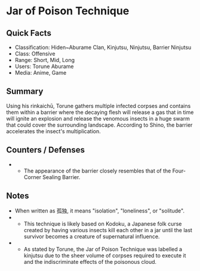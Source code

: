 # Jar of Poison Technique

## Quick Facts
- Classification: Hiden~Aburame Clan, Kinjutsu, Ninjutsu, Barrier Ninjutsu
- Class: Offensive
- Range: Short, Mid, Long
- Users: Torune Aburame
- Media: Anime, Game

## Summary
Using his rinkaichū, Torune gathers multiple infected corpses and contains them within a barrier where the decaying flesh will release a gas that in time will ignite an explosion and release the venomous insects in a huge swarm that could cover the surrounding landscape. According to Shino, the barrier accelerates the insect's multiplication.

## Counters / Defenses
- * The appearance of the barrier closely resembles that of the Four-Corner Sealing Barrier.

## Notes
- When written as 孤独, it means "isolation", "loneliness", or "solitude".
- * This technique is likely based on Kodoku, a Japanese folk curse created by having various insects kill each other in a jar until the last survivor becomes a creature of supernatural influence.
- * As stated by Torune, the Jar of Poison Technique was labelled a kinjutsu due to the sheer volume of corpses required to execute it and the indiscriminate effects of the poisonous cloud.
